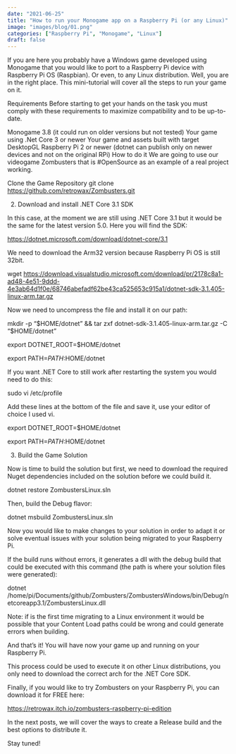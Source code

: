 ```yaml
---
date: "2021-06-25"
title: "How to run your Monogame app on a Raspberry Pi (or any Linux)"
image: "images/blog/01.png"
categories: ["Raspberry Pi", "Monogame", "Linux"]
draft: false
---
```


If you are here you probably have a Windows game developed using Monogame that you would like to port to a Raspberry Pi device with Raspberry Pi OS (Raspbian). Or even, to any Linux distribution. Well, you are in the right place. This mini-tutorial will cover all the steps to run your game on it.

Requirements
Before starting to get your hands on the task you must comply with these requirements to maximize compatibility and to be up-to-date.

Monogame 3.8 (it could run on older versions but not tested)
Your game using .Net Core 3 or newer
Your game and assets built with target DesktopGL
Raspberry Pi 2 or newer (dotnet can publish only on newer devices and not on the original RPi)
How to do it
We are going to use our videogame Zombusters that is #OpenSource as an example of a real project working.

Clone the Game Repository
git clone https://github.com/retrowax/Zombusters.git

2. Download and install .NET Core 3.1 SDK

In this case, at the moment we are still using .NET Core 3.1 but it would be the same for the latest version 5.0. Here you will find the SDK:

https://dotnet.microsoft.com/download/dotnet-core/3.1

We need to download the Arm32 version because Raspberry Pi OS is still 32bit.

wget https://download.visualstudio.microsoft.com/download/pr/2178c8a1-ad48-4e51-9ddd-4e3ab64d1f0e/68746abefadf62be43ca525653c915a1/dotnet-sdk-3.1.405-linux-arm.tar.gz

Now we need to uncompress the file and install it on our path:

mkdir -p “$HOME/dotnet” && tar zxf dotnet-sdk-3.1.405-linux-arm.tar.gz -C “$HOME/dotnet”

export DOTNET_ROOT=$HOME/dotnet

export PATH=$PATH:$HOME/dotnet

If you want .NET Core to still work after restarting the system you would need to do this:

sudo vi /etc/profile

Add these lines at the bottom of the file and save it, use your editor of choice I used vi.

export DOTNET_ROOT=$HOME/dotnet

export PATH=$PATH:$HOME/dotnet

3. Build the Game Solution

Now is time to build the solution but first, we need to download the required Nuget dependencies included on the solution before we could build it.

dotnet restore ZombustersLinux.sln

Then, build the Debug flavor:

dotnet msbuild ZombustersLinux.sln

Now you would like to make changes to your solution in order to adapt it or solve eventual issues with your solution being migrated to your Raspberry Pi.

If the build runs without errors, it generates a dll with the debug build that could be executed with this command (the path is where your solution files were generated):

dotnet /home/pi/Documents/github/Zombusters/ZombustersWindows/bin/Debug/netcoreapp3.1/ZombustersLinux.dll

Note: if is the first time migrating to a Linux environment it would be possible that your Content Load paths could be wrong and could generate errors when building.

And that’s it! You will have now your game up and running on your Raspberry Pi.

This process could be used to execute it on other Linux distributions, you only need to download the correct arch for the .NET Core SDK.

Finally, if you would like to try Zombusters on your Raspberry Pi, you can download it for FREE here:

https://retrowax.itch.io/zombusters-raspberry-pi-edition

In the next posts, we will cover the ways to create a Release build and the best options to distribute it.

Stay tuned!